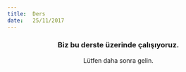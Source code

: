 ```yaml
---
title:  Ders
date:   25/11/2017
---
```


### <center>Biz bu derste üzerinde çalışıyoruz.</center>
<center>Lütfen daha sonra gelin.</center>